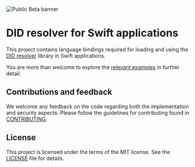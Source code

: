 ![Public Beta banner](https://github.com/swiyu-admin-ch/swiyu-admin-ch.github.io/blob/main/assets/images/github-banner.jpg)

# DID resolver for Swift applications

This project contains language bindings required for loading and using the [DID resolver](https://github.com/swiyu-admin-ch/didresolver) library in Swift applications.

You are more than welcome to explore the [relevant examples](https://github.com/swiyu-admin-ch/didresolver-examples) in further detail.

## Contributions and feedback

We welcome any feedback on the code regarding both the implementation and security aspects. Please follow the guidelines for contributing found in [CONTRIBUTING](./CONTRIBUTING.md).

## License

This project is licensed under the terms of the MIT license. See the [LICENSE](./LICENSE.md) file for details.
